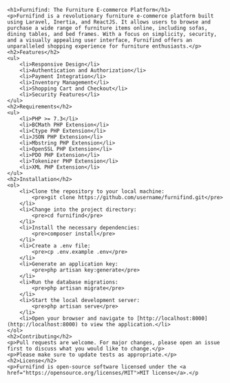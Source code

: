     <h1>Furnifind: The Furniture E-commerce Platform</h1>
    <p>Furnifind is a revolutionary furniture e-commerce platform built using Laravel, Inertia, and ReactJS. It allows users to browse and purchase a wide range of furniture items online, including sofas, dining tables, and bed frames. With a focus on simplicity, security, and a visually appealing user interface, Furnifind offers an unparalleled shopping experience for furniture enthusiasts.</p>
    <h2>Features</h2>
    <ul>
        <li>Responsive Design</li>
        <li>Authentication and Authorization</li>
        <li>Payment Integration</li>
        <li>Inventory Management</li>
        <li>Shopping Cart and Checkout</li>
        <li>Security Features</li>
    </ul>
    <h2>Requirements</h2>
    <ul>
        <li>PHP >= 7.3</li>
        <li>BCMath PHP Extension</li>
        <li>Ctype PHP Extension</li>
        <li>JSON PHP Extension</li>
        <li>Mbstring PHP Extension</li>
        <li>OpenSSL PHP Extension</li>
        <li>PDO PHP Extension</li>
        <li>Tokenizer PHP Extension</li>
        <li>XML PHP Extension</li>
    </ul>
    <h2>Installation</h2>
    <ol>
        <li>Clone the repository to your local machine:
            <pre>git clone https://github.com/username/furnifind.git</pre>
        </li>
        <li>Change into the project directory:
            <pre>cd furnifind</pre>
        </li>
        <li>Install the necessary dependencies:
            <pre>composer install</pre>
        </li>
        <li>Create a .env file:
            <pre>cp .env.example .env</pre>
        </li>
        <li>Generate an application key:
            <pre>php artisan key:generate</pre>
        </li>
        <li>Run the database migrations:
            <pre>php artisan migrate</pre>
        </li>
        <li>Start the local development server:
            <pre>php artisan serve</pre>
        </li>
        <li>Open your browser and navigate to [http://localhost:8000](http://localhost:8000) to view the application.</li>
    </ol>
    <h2>Contributing</h2>
    <p>Pull requests are welcome. For major changes, please open an issue first to discuss what you would like to change.</p>
    <p>Please make sure to update tests as appropriate.</p>
    <h2>License</h2>
    <p>Furnifind is open-source software licensed under the <a href="https://opensource.org/licenses/MIT">MIT license</a>.</p
